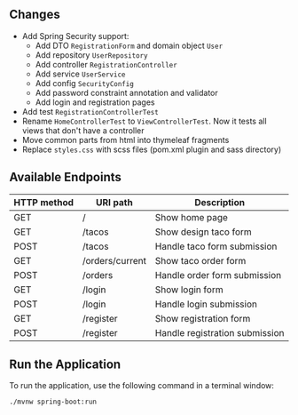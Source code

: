 ## Changes

- Add Spring Security support:
  - Add DTO `RegistrationForm` and domain object `User`
  - Add repository `UserRepository`
  - Add controller `RegistrationController`
  - Add service `UserService`
  - Add config `SecurityConfig`
  - Add password constraint annotation and validator
  - Add login and registration pages
- Add test `RegistrationControllerTest`
- Rename `HomeControllerTest` to `ViewControllerTest`. Now it tests all views that don't
  have a controller
- Move common parts from html into thymeleaf fragments
- Replace `styles.css` with scss files (pom.xml plugin and sass directory)

## Available Endpoints

| HTTP method | URI path | Description |
| ----------- | -------- | ----------- |
| GET | / | Show home page |
| GET | /tacos | Show design taco form |
| POST | /tacos | Handle taco form submission |
| GET | /orders/current | Show taco order form |
| POST | /orders | Handle order form submission |
| GET | /login | Show login form |
| POST | /login | Handle login submission |
| GET | /register | Show registration form |
| POST | /register | Handle registration submission |

## Run the Application

To run the application, use the following command in a terminal window:

```
./mvnw spring-boot:run
```
